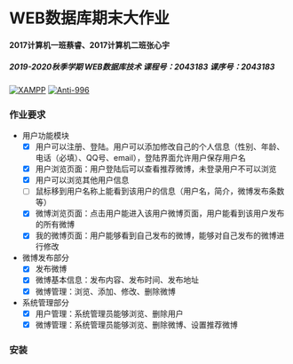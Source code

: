 # WEB数据库期末大作业
#### 2017计算机一班蔡睿、2017计算机二班张心宇
##### 2019-2020秋季学期 WEB数据库技术 课程号：2043183 课序号：2043183
[![XAMPP](https://img.shields.io/badge/XAMPP-v7.3.12-brightgreen)](https://www.apachefriends.org/index.html)  [![Anti-996](https://img.shields.io/badge/LICENCE-ANTI--996-blue)](https://github.com/RayChromium/LZU-WEB-PHP/blob/master/LICENCE)
### 作业要求
- 用户功能模块
  - [x] 用户可以注册、登陆。用户可以添加修改自己的个人信息（性别、年龄、电话（必填）、QQ号、email），登陆界面允许用户保存用户名
  - [x] 用户浏览页面：用户登陆后可以查看推荐微博，未登录用户不可以浏览
  - [x] 用户可以浏览其他用户信息
  - [ ] 鼠标移到用户名称上能看到该用户的信息（用户名，简介，微博发布条数等）
  - [x] 微博浏览页面：点击用户能进入该用户微博页面，用户能看到该用户发布的所有微博
  - [x] 我的微博页面：用户能够看到自己发布的微博，能够对自己发布的微博进行修改
- 微博发布部分
  - [x] 发布微博
  - [x] 微博基本信息：发布内容、发布时间、发布地址
  - [x] 微博管理：浏览、添加、修改、删除微博
- 系统管理部分
  - [x] 用户管理：系统管理员能够浏览、删除用户
  - [x] 微博管理：系统管理员能够浏览、删除微博、设置推荐微博

### 安装
